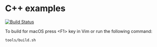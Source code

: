 # C++ examples

[![Build Status](https://travis-ci.org/u-alexey-v/cpp_examples.svg?branch=master)](https://travis-ci.org/u-alexey-v/cpp_examples)

To build for macOS press \<F1\> key in Vim or run the following command:

```bash
tools/build.sh
```

